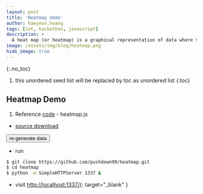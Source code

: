 ```yaml
---
layout: post
title: 'Heatmap demo' 
author: haeyeon.hwang
tags: [iot, hackathon, javascript]
description: >
  A heat map (or heatmap) is a graphical representation of data where the individual values contained in a matrix are represented as colors. "Heat map" is a newer term but shading matrices have existed for over a century. `wiki`
image: /assets/img/blog/heatmap.png
hide_image: true
---
```

{:.no_toc}
1. this unordered seed list will be replaced by toc as unordered list
{:toc}

## **Heatmap Demo**

1. Reference [code](https://www.patrick-wied.at/static/heatmapjs/example-minimal-config.html) - heatmap.js

  * <a href="https://github.com/pushdown99/heatmap.git">source download <span class="icon-github"></span></a>
  <div class="heatmap-demo-block">
  <div id="heatmap-demo" class="heatmap-demo"></div>
  </div>
  <button class="heatmap-demo-btn">re-generate data</button>

  * run
  
  ~~~bash
  $ git clone https://github.com/pushdown99/heatmap.git
  $ cd heatmap
  $ python -m SimpleHTTPServer 1337 &
  ~~~

  * visit [http://localhost:1337/](http://localhost:1337/){: target="_blank" }
